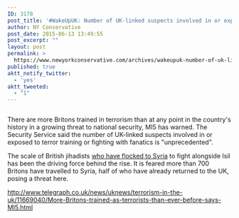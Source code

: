 ```yaml
---
ID: 3178
post_title: '#WakeUpUK: Number of UK-linked suspects involved in or exposed to terror training or fighting is “unprecedented” and risk to security, report reveals'
author: NY Conservative
post_date: 2015-06-13 13:49:55
post_excerpt: ""
layout: post
permalink: >
  https://www.newyorkconservative.com/archives/wakeupuk-number-of-uk-linked-suspects-involved-in-or-exposed-to-terror-training-or-fighting-is-unprecedented-and-risk-to-security-report-reveals/
published: true
aktt_notify_twitter:
  - 'yes'
aktt_tweeted:
  - "1"
---
```

<p><img src="http://www.newyorkconservative.com/wp-content/uploads/2015/06/061315_1749_WakeUpUKNum1.jpg" alt=""/>
	</p><p>There are more Britons trained in terrorism than at any point in the country's history in a growing threat to national security, MI5 has warned. The Security Service said the number of UK-linked suspects involved in or exposed to terror training or fighting with fanatics is "unprecedented". 
</p><p>The scale of British jihadists <a href="http://www.telegraph.co.uk/news/politics/10758623/Syria-is-now-the-biggest-threat-to-Britains-security.html">who have flocked to Syria</a> to fight alongside Isil has been the driving force behind the rise. It is feared more than 700 Britons have travelled to Syria, half of who have already returned to the UK, posing a threat here. 
</p><p><a href="http://www.telegraph.co.uk/news/uknews/terrorism-in-the-uk/11669040/More-Britons-trained-as-terrorists-than-ever-before-says-MI5.html">http://www.telegraph.co.uk/news/uknews/terrorism-in-the-uk/11669040/More-Britons-trained-as-terrorists-than-ever-before-says-MI5.html</a>
	</p>